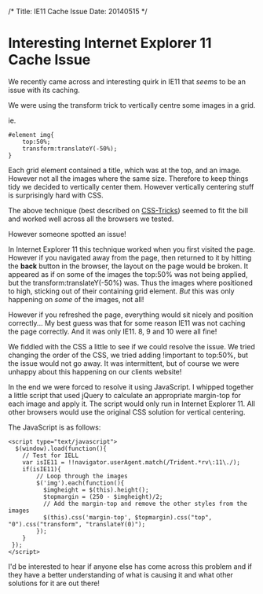 /*
Title: IE11 Cache Issue
Date: 20140515
*/

# Interesting Internet Explorer 11 Cache Issue

We recently came across and interesting quirk in IE11 that *seems* to be an issue with its caching.

We were using the transform trick to vertically centre some images in a grid.

ie. 

    #element img{
        top:50%;
        transform:translateY(-50%);
    } 

Each grid element contained a title, which was at the top, and an image. However not all the images where the same size. Therefore to keep things tidy we decided to vertically center them. However vertically centering stuff is surprisingly hard with CSS. 

The above technique (best described on [CSS-Tricks](http://css-tricks.com/centering-percentage-widthheight-elements/)) seemed to fit the bill and worked well across all the browsers we  tested.

However someone spotted an issue!

In Internet Explorer 11 this technique worked when you first visited the page. However if you navigated away from the page, then returned to it by hitting the **back** button in the browser, the layout on the page would be broken. It appeared as if on some of the images the top:50% was not being applied, but the transform:translateY(-50%) was. Thus the images where positioned to high, sticking out of their containing grid element. *But* this was only happening on *some* of the images, not all!

However if you refreshed the page, everything would sit nicely and position correctly... My best guess was that for some reason IE11 was not caching the page correctly. And it was only IE11. 8, 9 and 10 were all fine!

We fiddled with the CSS a little to see if we could resolve the issue. We tried changing the order of the CSS, we tried adding !important to top:50%, but the issue would not go away. It was intermittent, but of course we were unhappy about this happening on our clients website!

In the end we were forced to resolve it using JavaScript. I whipped together a little script that used jQuery to calculate an appropriate margin-top for each image and apply it. The script would only run in Internet Explorer 11. All other browsers would use the original CSS solution for vertical centering.

The JavaScript is as follows:

    <script type="text/javascript">
      $(window).load(function(){
        // Test for IELL
        var isIE11 = !!navigator.userAgent.match(/Trident.*rv\:11\./);
        if(isIE11){
            // Loop through the images
            $('img').each(function(){
              $imgheight = $(this).height();
              $topmargin = (250 - $imgheight)/2;
              // Add the margin-top and remove the other styles from the images
              $(this).css('margin-top', $topmargin).css("top", "0").css("transform", "translateY(0)");
            });
        }
     });
    </script>

I'd be interested to hear if anyone else has come across this problem and if they have a better understanding of what is causing it and what other solutions for it are out there!


